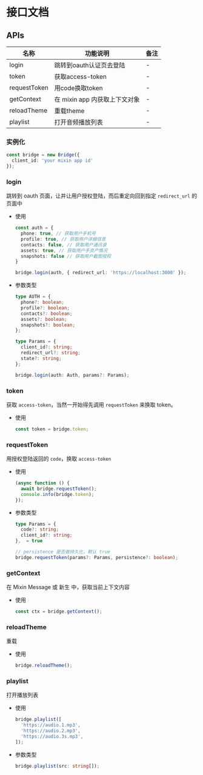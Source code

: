 # 接口文档

## APIs

| 名称 | 功能说明 | 备注 |
| --- | --- | --- |
| login | 跳转到oauth认证页去登陆 | - |
| token | 获取access-token | - |
| requestToken | 用code换取token | - |
| getContext | 在 mixin app 内获取上下文对象 | - |
| reloadTheme | 重载theme | - |
| playlist | 打开音频播放列表 | - |


### 实例化
```typescript
const bridge = new Bridge({
  client_id: 'your mixin app id'
});
```

### login
跳转到 oauth 页面，让并让用户授权登陆，而后重定向回到指定 `redirect_url` 的页面中

- 使用
  ```typescript
  const auth = {
    phone: true, // 获取用户手机号
    profile: true, // 获取用户详细信息
    contacts: false, // 获取用户通讯录
    assets: true, // 获取用户手资产情况
    snapshots: false // 获取用户截图授权
  }

  bridge.login(auth, { redirect_url: 'https://localhost:3000' });
  ```

- 参数类型
  ```typescript
  type AUTH = {
    phone?: boolean;
    profile?: boolean;
    contacts?: boolean;
    assets?: boolean;
    snapshots?: boolean;
  };

  type Params = {
    client_id?: string;
    redirect_url?: string;
    state?: string;
  };

  bridge.login(auth: Auth, params?: Params);
  ```

### token
获取 `access-token`，当然一开始得先调用 `requestToken` 来换取 token。
- 使用
  ```typescript
  const token = bridge.token;
  ```


### requestToken
用授权登陆返回的 `code`，换取 `access-token`
- 使用
  ```typescript
  (async function () {
    await bridge.requestToken();
    console.info(bridge.token);
  });
  ```

- 参数类型
  ```typescript
  type Params = {
    code?: string;
    client_id?: string;
  },  = true

  // persistence 是否做持久化，默认 true
  bridge.requestToken(params?: Params, persistence?: boolean);
  ```

### getContext
在 Mixin Message 或 新生 中，获取当前上下文内容
- 使用
  ```typescript
  const ctx = bridge.getContext();
  ```

### reloadTheme
重载
- 使用
  ```typescript
  bridge.reloadTheme();
  ```

### playlist
打开播放列表
- 使用
  ```typescript
  bridge.playlist([
    'https://audio.1.mp3',
    'https://audio.2.mp3',
    'https://audio.3s.mp3',
  ]);
  ```

- 参数类型
  ```typescript
  bridge.playlist(src: string[]);
  ```